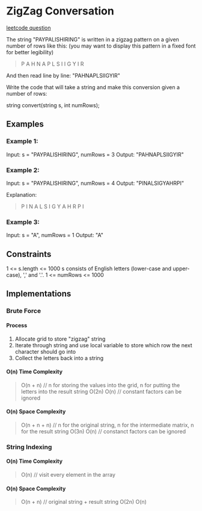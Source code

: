 # ZigZag Conversation
[leetcode question](https://leetcode.com/problems/zigzag-conversion/)

The string "PAYPALISHIRING" is written in a zigzag pattern on a given number of rows like this: (you may want to display this pattern in a fixed font for better legibility)

> P   A   H   N
> A P L S I I G
> Y   I   R

And then read line by line: "PAHNAPLSIIGYIR"

Write the code that will take a string and make this conversion given a number of rows:

string convert(string s, int numRows);

## Examples

### Example 1:

Input: s = "PAYPALISHIRING", numRows = 3
Output: "PAHNAPLSIIGYIR"

### Example 2:

Input: s = "PAYPALISHIRING", numRows = 4
Output: "PINALSIGYAHRPI"

Explanation:

> P     I    N
> A   L S  I G
> Y A   H R
> P     I

### Example 3:

Input: s = "A", numRows = 1
Output: "A"


## Constraints

1 <= s.length <= 1000
s consists of English letters (lower-case and upper-case), ',' and '.'.
1 <= numRows <= 1000

## Implementations

### Brute Force

#### Process

1. Allocate grid to store "zigzag" string
2. Iterate through string and use local variable to store which row the next
   character should go into
3. Collect the letters back into a string

#### O(n) Time Complexity

> O(n + n) // n for storing the values into the grid, n for putting the letters into the result string
> O(2n)
> O(n) // constant factors can be ignored

#### O(n) Space Complexity

> O(n + n + n) // n for the original string, n for the intermediate matrix, n for the result string
> O(3n)
> O(n) // constanct factors can be ignored


### String Indexing

#### O(n) Time Complexity

> O(n) // visit every element in the array

#### O(n) Space Complexity

> O(n + n) // original string + result string
> O(2n)
> O(n)
